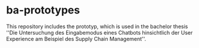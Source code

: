 # ba-prototypes

This repository includes the prototyp, which is used in the bachelor thesis ''Die Untersuchung des Eingabemodus eines Chatbots hinsichtlich der User Experience am Beispiel des Supply Chain Management''.